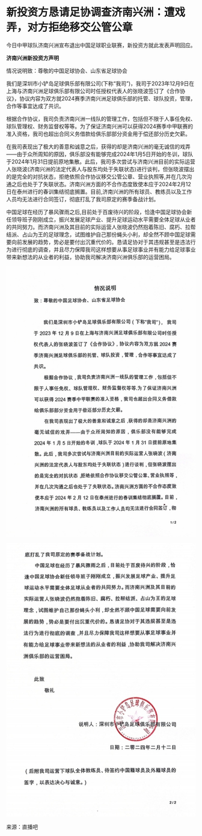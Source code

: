 # 新投资方恳请足协调查济南兴洲：遭戏弄，对方拒绝移交公管公章

今日中甲球队济南兴洲宣布退出中国足球职业联赛，新投资方就此发表声明回应。

**济南兴洲新投资方声明**

情况说明致：尊敬的中国足球协会、山东省足球协会

我们是深圳市小铲岛足球俱乐部有限公司(下称“我司”)，我司于2023年12月9日在上海与济南兴洲足球俱乐部有限公司时任授权代表人的张晓波签订了《合作协议》，协议内容为双方就2024赛季济南兴洲足球俱乐部的托管、球队投资，管理，合作等事宜达成了共识。

根据合作协议，我司负责济南兴洲一线队的管理工作，包括但不限于人事任免权、球队管理权、财务监督权等等。为了保证济南兴洲可以获得2024赛季中甲联赛的准入资格，我司也超出合同义务借款给俱乐部部分资金用于偿还部分历史欠薪。

在我司表现出了极大的善意和诚意之后，获得的却是济南兴洲的毫无诚信的戏弄——由于众所周知的原因，俱乐部没有能够完成2024年1月5日开始的冬训，球队于2024年1月31日提前原地集散。此后，我司多次尝试与济南兴洲目前的实际运营人张晓波(济南兴洲的法定代表人与股东均处于失联状态)进行谈判，但张晓波摆出的是完全的对抗状态，拒绝依照合作协议移交公管公章、营业执照等,并在几次沟通之后也处于了失联状态。济南兴洲方面的不合作态度致使本应于2024年2月12日在泰州进行的春训集结彻底搁置。目前,济南兴洲的所有球员、教练员以及工作人员均无法进行合同签订，彻底打乱了我司原定的赛季备战计划。

中国足球在经历了暴风骤雨之后,目前处于百废待兴的阶段，恰逢中国足球协会新任领导班子刚刚成立，振兴发展足球产业、提升足球运动水平需要全体足球从业者的共同努力。而济南兴洲及其目前的实际运营人张晓波仍然抱着陈旧、腐朽、拉帮结派、占山为王的足球理念，试图维护自己那份蝇头小利，却全然不顾中国足球需要向前发展的趋势，势必是要付出沉重代价的。恳请足协对于其违规甚至是违法行为进行彻底的调查，并且尽力保障我司这样想要从事足球事业并有能力给足球事业带来新想法的从业者的利益，协助我司解决济南兴洲俱乐部的运营困局。

![8cd52b03046ace74b13aea561257b707.jpg](https://raw.githubusercontent.com/qqhsx/qqnews_image/main/2024/02/16/新投资方恳请足协调查济南兴洲：遭戏弄，对方拒绝移交公管公章/8cd52b03046ace74b13aea561257b707.jpg)

![5176006c8262abe9c59c366bf26e75ac.jpg](https://raw.githubusercontent.com/qqhsx/qqnews_image/main/2024/02/16/新投资方恳请足协调查济南兴洲：遭戏弄，对方拒绝移交公管公章/5176006c8262abe9c59c366bf26e75ac.jpg)

来源：直播吧

